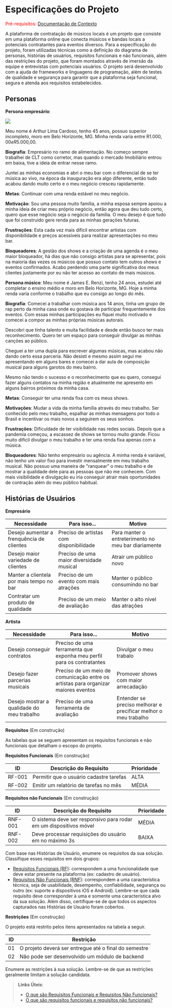 # Especificações do Projeto

<span style="color:red">Pré-requisitos: <a href="1-Documentação de Contexto.md"> Documentação de Contexto</a></span>

A plataforma de contratação de músicos locais é um projeto que consiste em uma plataforma online que conecta músicos e bandas locais a potenciais contratantes para eventos diversos. Para a especificação do projeto, foram utilizadas técnicas como a definição do diagrama de personas, histórias de usuários, requisitos funcionais e não funcionais, além das restrições do projeto, que foram montados através de imersão da equipe e entrevistas com potenciais usuários. O projeto será desenvolvido com a ajuda de frameworks e linguagens de programação, além de testes de qualidade e segurança para garantir que a plataforma seja funcional, segura e atenda aos requisitos estabelecidos.

## Personas

**Persona empresário**:

![](https://img.freepik.com/fotos-premium/bar-proposta-inclinada-no-balcao-de-bar_107420-41491.jpg?w=996)

Meu nome é Arthur Lima Cardoso, tenho 45 anos, possuo superior incompleto, moro em Belo Horizonte, MG. Minha renda varia entre R$1.000,00 e
R$5.000,00.

**Biografia**:
Empresário no ramo de alimentação. No começo sempre trabalhei de CLT como corretor, mas quando o mercado Imobiliário entrou em baixa, tive a ideia de entrar nesse ramo. 

Juntei as minhas economias e abri o meu bar com o diferencial de se ter música ao vivo, na época da inauguração era algo diferente, então tudo acabou dando muito certo e o meu negócio cresceu rapidamente.

**Metas**:
Continuar com uma renda estável no meu negócio.

**Motivação**:
Sou uma pessoa muito família, a minha esposa sempre apoiou a minha ideia de criar meu próprio negócio, então agora que deu tudo certo, quero que esse negócio seja o negócio da família. O meu desejo é que tudo que foi construído gere renda para as minhas gerações futuras.

**Frustrações**:
Esta cada vez mais difícil encontrar artistas com disponibilidade e preços acessíveis para realizar apresentações no meu bar.

**Bloqueadores**:
A gestão dos shows e a criação de uma agenda é o meu maior bloqueador, há dias que não consigo artistas para se apresentar, pois na maioria das vezes os músicos que possuo contato tem outros shows e eventos confirmados.  Acabo perdendo uma parte significativa dos meus clientes justamente por eu não ter acesso ao contato de mais músicos.

**Persona músico**:
Meu nome é James E. Renzi, tenho 24 anos, estudei até completar o ensino médio e moro em Belo Horizonte, MG. Hoje a minha renda varia conforme o trabalho que eu consigo ao longo do mês.

**Biografia**: 
Comecei a trabalhar com música aos 14 anos, tinha um grupo de rap perto da minha casa onde eu gostava de participar frequentemente dos eventos. Com essas minhas participações eu fiquei muito motivado e comecei a compor as minhas próprias músicas autorais.

Descobri que tinha talento e muita facilidade e desde então busco ter mais reconhecimento. Quero ter um espaço para conseguir divulgar as minhas canções ao público. 

Cheguei a ter uma dupla para escrever algumas músicas, mas acabou não dando certo essa parceria. Não desisti e mesmo assim segui me apresentando em alguns bares e comecei a dar aula de composição musical para alguns garotos do meu bairro.

Mesmo não tendo o sucesso e o reconhecimento que eu quero, consegui fazer alguns contatos na minha região e atualmente me apresento em alguns bairros próximos da minha casa.

**Metas**:
Conseguir ter uma renda fixa com os meus shows.
 
**Motivações**:
 Mudar a vida da minha família através do meu trabalho. Ser conhecido pelo meu trabalho, espalhar as minhas mensagens por todo o Brasil e incentivar os mais novos a seguirem os seus sonhos.
 
**Frustrações**:
Dificuldade de ter visibilidade nas redes sociais. Depois que a pandemia começou, a escassez de shows se tornou muito grande. Ficou muito difícil divulgar o meu trabalho e ter uma renda fixa apenas com a música. 

**Bloqueadores**:
 Não tenho empresário ou agência. A minha renda é variável, não tenho um valor fixo para investir mensalmente em meu trabalho musical.
 Não possuo uma maneira de "ranquear" o meu trabalho e de mostrar a qualidade dele para as pessoas que não me conhecem. Com mais visibilidade e divulgação eu iria  conseguir atrair mais oportunidades de contração além do meu público habitual.
 
## Histórias de Usuários

**Empresário**

| Necessidade                               | Para isso...                             | Motivo                                              |
|-------------------------------------------|------------------------------------------|-----------------------------------------------------|
| Desejo aumentar a frenquência de clientes | Preciso de artistas com disponibilidade   | Para manter o entreterimento no meu bar diariamente |
| Desejo maior variedade de clientes        | Preciso de uma maior diversidade musical | Atrair um público novo                              |
| Manter a clientela por mais tempo no bar  | Preciso de um evento com mais atrações   | Manter o público consumindo no bar                  |
| Contratar um produto de qualidade         | Preciso de um meio de avaliação          | Manter o alto nível das atrações                    |



**Artista**

| Necessidade                               | Para isso...                                                                       | Motivo                                                                |
|-------------------------------------------|------------------------------------------------------------------------------------|----------------------------------------------------------------------|
| Desejo conseguir contratos                | Preciso de uma ferramenta que exponha meu perfil para os contratantes              | Divulgar o meu trabalo                                                |
| Desejo fazer parcerias musicais           | Preciso de um meio de comunicação entre os artistas para organizar maiores eventos | Promover shows com maior arrecadação                                  |
| Desejo mostrar a qualidade do meu trabalho| Preciso de uma ferramenta de avaliação                                             | Entender se preciso melhorar e precificar melhor o meu trabalho |

**Requisitos** (Em construção)

As tabelas que se seguem apresentam os requisitos funcionais e não funcionais que detalham o escopo do projeto.

**Requisitos Funcionais** (Em construção)

|ID    | Descrição do Requisito  | Prioridade |
|------|-----------------------------------------|----|
|RF-001| Permitir que o usuário cadastre tarefas | ALTA | 
|RF-002| Emitir um relatório de tarefas no mês   | MÉDIA |


**Requisitos não Funcionais** (Em construção)

|ID     | Descrição do Requisito  |Prioridade |
|-------|-------------------------|----|
|RNF-001| O sistema deve ser responsivo para rodar em um dispositivos móvel | MÉDIA | 
|RNF-002| Deve processar requisições do usuário em no máximo 3s |  BAIXA | 

Com base nas Histórias de Usuário, enumere os requisitos da sua solução. Classifique esses requisitos em dois grupos:

- [Requisitos Funcionais
 (RF)](https://pt.wikipedia.org/wiki/Requisito_funcional):
 correspondem a uma funcionalidade que deve estar presente na
  plataforma (ex: cadastro de usuário).
- [Requisitos Não Funcionais
  (RNF)](https://pt.wikipedia.org/wiki/Requisito_n%C3%A3o_funcional):
  correspondem a uma característica técnica, seja de usabilidade,
  desempenho, confiabilidade, segurança ou outro (ex: suporte a
  dispositivos iOS e Android).
Lembre-se que cada requisito deve corresponder à uma e somente uma
característica alvo da sua solução. Além disso, certifique-se de que
todos os aspectos capturados nas Histórias de Usuário foram cobertos.

**Restrições** (Em construção)

O projeto está restrito pelos itens apresentados na tabela a seguir.

|ID| Restrição                                             |
|--|-------------------------------------------------------|
|01| O projeto deverá ser entregue até o final do semestre |
|02| Não pode ser desenvolvido um módulo de backend        |


Enumere as restrições à sua solução. Lembre-se de que as restrições geralmente limitam a solução candidata.

> **Links Úteis**:
> - [O que são Requisitos Funcionais e Requisitos Não Funcionais?](https://codificar.com.br/requisitos-funcionais-nao-funcionais/)
> - [O que são requisitos funcionais e requisitos não funcionais?](https://analisederequisitos.com.br/requisitos-funcionais-e-requisitos-nao-funcionais-o-que-sao/)
